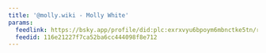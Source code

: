 ```yaml
---
title: '@molly.wiki - Molly White'
params:
  feedlink: https://bsky.app/profile/did:plc:exrxvyu6bpoym6mbnctke5tn/rss
  feedid: 116e21227f7ca52ba6cc444098f8e712
---
```

